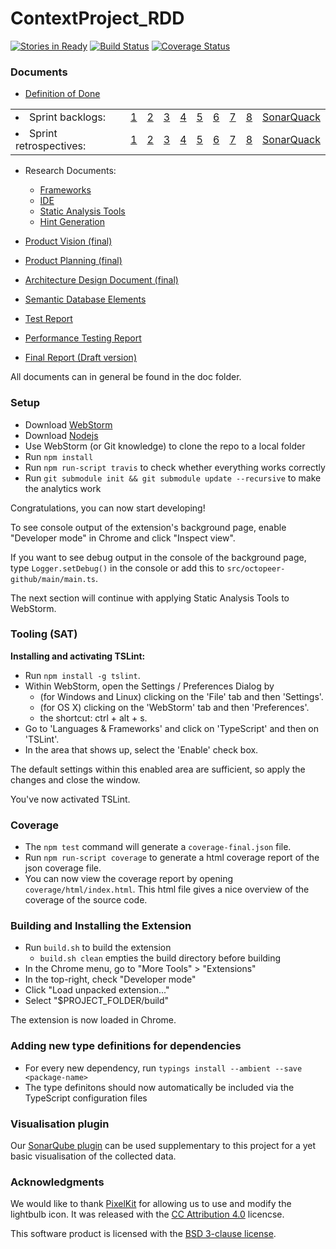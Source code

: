 # ContextProject_RDD
[![Stories in Ready](https://badge.waffle.io/thervh70/ContextProject_RDD.png?label=ready&title=Ready)](http://waffle.io/thervh70/ContextProject_RDD)
[![Build Status](https://travis-ci.org/thervh70/ContextProject_RDD.svg?branch=master)](https://travis-ci.org/thervh70/ContextProject_RDD)
[![Coverage Status](https://coveralls.io/repos/github/thervh70/ContextProject_RDD/badge.svg?branch=master)](https://coveralls.io/github/thervh70/ContextProject_RDD?branch=master)

### Documents
- [Definition of Done](https://github.com/thervh70/ContextProject_RDD/blob/master/doc/Definition_of_Done.pdf)

<table><tr>
<td><li> Sprint backlogs: </li></td>
  <td><a href="https://github.com/thervh70/ContextProject_RDD/blob/master/doc/Sprint_Backlog1.pdf">1</a></td>
  <td><a href="https://github.com/thervh70/ContextProject_RDD/blob/master/doc/Sprint_Backlog2.pdf">2</a></td>
  <td><a href="https://github.com/thervh70/ContextProject_RDD/blob/master/doc/Sprint_Backlog3.pdf">3</a></td>
  <td><a href="https://github.com/thervh70/ContextProject_RDD/blob/master/doc/Sprint_Backlog4.pdf">4</a></td>
  <td><a href="https://github.com/thervh70/ContextProject_RDD/blob/master/doc/Sprint_Backlog5.pdf">5</a></td>
  <td><a href="https://github.com/thervh70/ContextProject_RDD/blob/master/doc/Sprint_Backlog6.pdf">6</a></td>
  <td><a href="https://github.com/thervh70/ContextProject_RDD/blob/master/doc/Sprint_Backlog7.pdf">7</a></td>
  <td><a href="https://github.com/thervh70/ContextProject_RDD/blob/master/doc/Sprint_Backlog8.pdf">8</a></td>
  <td><a href="https://github.com/thervh70/ContextProject_RDD/blob/master/doc/Sprint_BacklogSonarQuack.pdf">SonarQuack</a></td>
</tr><tr></tr><!-- extra row because the second row is grey --><tr>
<td><li> Sprint retrospectives: </li></td>
  <td><a href="https://github.com/thervh70/ContextProject_RDD/blob/master/doc/SprintRetrospective-1.pdf">1</a></td>
  <td><a href="https://github.com/thervh70/ContextProject_RDD/blob/master/doc/SprintRetrospective-2.pdf">2</a></td>
  <td><a href="https://github.com/thervh70/ContextProject_RDD/blob/master/doc/SprintRetrospective-3.pdf">3</a></td>
  <td><a href="https://github.com/thervh70/ContextProject_RDD/blob/master/doc/SprintRetrospective-4.pdf">4</a></td>
  <td><a href="https://github.com/thervh70/ContextProject_RDD/blob/master/doc/SprintRetrospective-5.pdf">5</a></td>
  <td><a href="https://github.com/thervh70/ContextProject_RDD/blob/master/doc/SprintRetrospective-6.pdf">6</a></td>
  <td><a href="https://github.com/thervh70/ContextProject_RDD/blob/master/doc/SprintRetrospective-7.pdf">7</a></td>
  <td><a href="https://github.com/thervh70/ContextProject_RDD/blob/master/doc/SprintRetrospective-8.pdf">8</a></td>
  <td><a href="https://github.com/thervh70/ContextProject_RDD/blob/master/doc/SprintRetrospective-SonarQuack.pdf">SonarQuack</a></td>
</tr></table>

- Research Documents:
  - [Frameworks](https://github.com/thervh70/ContextProject_RDD/blob/master/doc/research/Research_Frameworks.pdf)
  - [IDE](https://github.com/thervh70/ContextProject_RDD/blob/master/doc/research/Research_IDE.pdf)
  - [Static Analysis Tools](https://github.com/thervh70/ContextProject_RDD/blob/master/doc/research/Research_Static_Analysis_Tools.pdf)
  - [Hint Generation](https://github.com/thervh70/ContextProject_RDD/blob/master/doc/research/Research_Hint_Generation.pdf)

- [Product Vision (final)](https://github.com/thervh70/ContextProject_RDD/blob/master/doc/Final_Product_Vision.pdf)
- [Product Planning (final)](https://github.com/thervh70/ContextProject_RDD/blob/master/doc/Final_Product_Planning.pdf)
- [Architecture Design Document (final)](https://github.com/thervh70/ContextProject_RDD/blob/master/doc/Architecture_Design_Document.pdf)
- [Semantic Database Elements](https://github.com/thervh70/ContextProject_RDD/blob/master/doc/SemanticDatabaseElements.pdf)
- [Test Report](https://github.com/thervh70/ContextProject_RDD/blob/master/doc/Test_Report.pdf)
- [Performance Testing Report](https://github.com/thervh70/ContextProject_RDD/blob/master/doc/research/Research_Performance.pdf)
- [Final Report (Draft version)](https://github.com/thervh70/ContextProject_RDD/blob/master/doc/Final_Report.pdf)


All documents can in general be found in the doc folder.

### Setup
- Download [WebStorm](https://www.jetbrains.com/webstorm/)
- Download [Nodejs](https://nodejs.org/en/download/)
- Use WebStorm (or Git knowledge) to clone the repo to a local folder
- Run `npm install`
- Run `npm run-script travis` to check whether everything works correctly
- Run `git submodule init && git submodule update --recursive` to make the analytics work

Congratulations, you can now start developing!

To see console output of the extension's background page, enable "Developer mode" in Chrome and click "Inspect view".

If you want to see debug output in the console of the background page, type `Logger.setDebug()` in the console or add this to `src/octopeer-github/main/main.ts`.

The next section will continue with applying Static Analysis Tools to WebStorm.

### Tooling (SAT)
**Installing and activating TSLint:**
- Run `npm install -g tslint`.
- Within WebStorm, open the Settings / Preferences Dialog by
  - (for Windows and Linux) clicking on the 'File' tab and then 'Settings'.
  - (for OS X) clicking on the 'WebStorm' tab and then 'Preferences'.
  - the shortcut: ctrl + alt + s.
- Go to 'Languages & Frameworks' and click on 'TypeScript' and then on 'TSLint'.
- In the area that shows up, select the 'Enable' check box.

The default settings within this enabled area are sufficient, so apply the changes and close the window.

You've now activated TSLint.

### Coverage
- The `npm test` command will generate a `coverage-final.json` file.
- Run `npm run-script coverage` to generate a html coverage report of the json coverage file.
- You can now view the coverage report by opening `coverage/html/index.html`. This html file gives a nice overview of the coverage of the source code.

### Building and Installing the Extension
- Run `build.sh` to build the extension
  - `build.sh clean` empties the build directory before building
- In the Chrome menu, go to "More Tools" > "Extensions"
- In the top-right, check "Developer mode"
- Click "Load unpacked extension..."
- Select "$PROJECT_FOLDER/build"

The extension is now loaded in Chrome.

### Adding new type definitions for dependencies
 - For every new dependency, run `typings install --ambient --save <package-name>`
 - The type definitons should now automatically be included via the TypeScript configuration files

### Visualisation plugin
Our [SonarQube plugin](https://github.com/thervh70/ContextProject_RDD_SonarQube) can be used supplementary to this project for a yet basic visualisation of the collected data.

### Acknowledgments
We would like to thank [PixelKit](http://pixelkit.com/) for allowing us to use and modify the lightbulb icon. It was released with the [CC Attribution 4.0](http://creativecommons.org/licenses/by/4.0/) licencse.

This software product is licensed with the [BSD 3-clause license](https://github.com/thervh70/ContextProject_RDD/blob/master/LICENSE.md).
